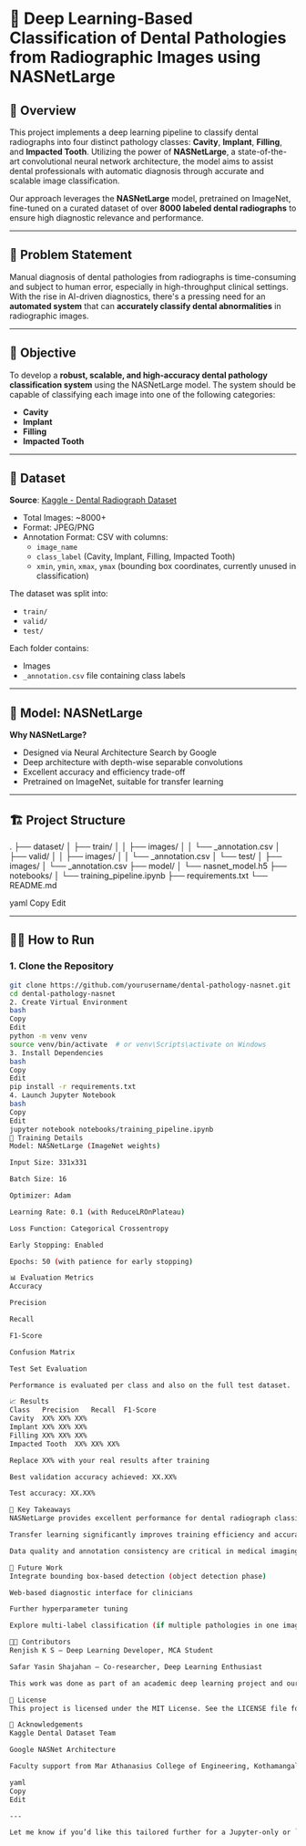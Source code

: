 # 🦷 Deep Learning-Based Classification of Dental Pathologies from Radiographic Images using NASNetLarge

## 📌 Overview

This project implements a deep learning pipeline to classify dental radiographs into four distinct pathology classes: **Cavity**, **Implant**, **Filling**, and **Impacted Tooth**. Utilizing the power of **NASNetLarge**, a state-of-the-art convolutional neural network architecture, the model aims to assist dental professionals with automatic diagnosis through accurate and scalable image classification.

Our approach leverages the **NASNetLarge** model, pretrained on ImageNet, fine-tuned on a curated dataset of over **8000 labeled dental radiographs** to ensure high diagnostic relevance and performance.

---

## 🧪 Problem Statement

Manual diagnosis of dental pathologies from radiographs is time-consuming and subject to human error, especially in high-throughput clinical settings. With the rise in AI-driven diagnostics, there's a pressing need for an **automated system** that can **accurately classify dental abnormalities** in radiographic images.

---

## 🎯 Objective

To develop a **robust, scalable, and high-accuracy dental pathology classification system** using the NASNetLarge model. The system should be capable of classifying each image into one of the following categories:

- **Cavity**
- **Implant**
- **Filling**
- **Impacted Tooth**

---

## 🧰 Dataset

**Source**: [Kaggle - Dental Radiograph Dataset](https://www.kaggle.com/datasets/imtkaggleteam/dental-radiograph)

- Total Images: ~8000+
- Format: JPEG/PNG
- Annotation Format: CSV with columns:
  - `image_name`
  - `class_label` (Cavity, Implant, Filling, Impacted Tooth)
  - `xmin`, `ymin`, `xmax`, `ymax` (bounding box coordinates, currently unused in classification)

The dataset was split into:
- `train/`
- `valid/`
- `test/`

Each folder contains:
- Images
- `_annotation.csv` file containing class labels

---

## 🧠 Model: NASNetLarge

**Why NASNetLarge?**
- Designed via Neural Architecture Search by Google
- Deep architecture with depth-wise separable convolutions
- Excellent accuracy and efficiency trade-off
- Pretrained on ImageNet, suitable for transfer learning

---

## 🏗️ Project Structure

.
├── dataset/
│ ├── train/
│ │ ├── images/
│ │ └── _annotation.csv
│ ├── valid/
│ │ ├── images/
│ │ └── _annotation.csv
│ └── test/
│ ├── images/
│ └── _annotation.csv
├── model/
│ └── nasnet_model.h5
├── notebooks/
│ └── training_pipeline.ipynb
├── requirements.txt
└── README.md

yaml
Copy
Edit

---

## 🏃‍♂️ How to Run

### 1. Clone the Repository
```bash
git clone https://github.com/yourusername/dental-pathology-nasnet.git
cd dental-pathology-nasnet
2. Create Virtual Environment
bash
Copy
Edit
python -m venv venv
source venv/bin/activate  # or venv\Scripts\activate on Windows
3. Install Dependencies
bash
Copy
Edit
pip install -r requirements.txt
4. Launch Jupyter Notebook
bash
Copy
Edit
jupyter notebook notebooks/training_pipeline.ipynb
🧪 Training Details
Model: NASNetLarge (ImageNet weights)

Input Size: 331x331

Batch Size: 16

Optimizer: Adam

Learning Rate: 0.1 (with ReduceLROnPlateau)

Loss Function: Categorical Crossentropy

Early Stopping: Enabled

Epochs: 50 (with patience for early stopping)

📊 Evaluation Metrics
Accuracy

Precision

Recall

F1-Score

Confusion Matrix

Test Set Evaluation

Performance is evaluated per class and also on the full test dataset.

📈 Results
Class	Precision	Recall	F1-Score
Cavity	XX%	XX%	XX%
Implant	XX%	XX%	XX%
Filling	XX%	XX%	XX%
Impacted Tooth	XX%	XX%	XX%

Replace XX% with your real results after training

Best validation accuracy achieved: XX.XX%

Test accuracy: XX.XX%

📌 Key Takeaways
NASNetLarge provides excellent performance for dental radiograph classification.

Transfer learning significantly improves training efficiency and accuracy.

Data quality and annotation consistency are critical in medical imaging projects.

🚀 Future Work
Integrate bounding box-based detection (object detection phase)

Web-based diagnostic interface for clinicians

Further hyperparameter tuning

Explore multi-label classification (if multiple pathologies in one image)

👨‍💻 Contributors
Renjish K S – Deep Learning Developer, MCA Student

Safar Yasin Shajahan – Co-researcher, Deep Learning Enthusiast

This work was done as part of an academic deep learning project and our research paper has been published via Compodium.

📄 License
This project is licensed under the MIT License. See the LICENSE file for details.

🙏 Acknowledgements
Kaggle Dental Dataset Team

Google NASNet Architecture

Faculty support from Mar Athanasius College of Engineering, Kothamangalam

yaml
Copy
Edit

---

Let me know if you’d like this tailored further for a Jupyter-only or `.py` sc
